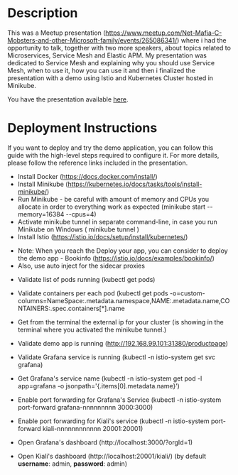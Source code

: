 # Description

This was a Meetup presentation (https://www.meetup.com/Net-Mafia-C-Mobsters-and-other-Microsoft-family/events/265086341/) where i had the opportunity to talk, together with two more speakers, about topics related to Microservices, Service Mesh and Elastic APM. My presentation was dedicated to Service Mesh and explaining why you should use Service Mesh, when to use it, how you can use it and then i finalized the presentation with a demo using Istio and Kubernetes Cluster hosted in Minikube.

You have the presentation available [here](./meetup-presentation.ppsx).

# Deployment Instructions

If you want to deploy and try the demo application, you can follow this guide with the high-level steps required to configure it.
For more details, please follow the reference links included in the presentation.

- Install Docker (https://docs.docker.com/install/)
- Install Minikube (https://kubernetes.io/docs/tasks/tools/install-minikube/)
- Run Minikube - be careful with amount of memory and CPUs you allocate in order to everything work as expected (minikube start --memory=16384 --cpus=4)
- Activate minikube tunnel in separate command-line, in case you run Minikube on Windows ( minikube tunnel )
- Install Istio (https://istio.io/docs/setup/install/kubernetes/)
* Note: When you reach the Deploy your app, you can consider to deploy the demo app - Bookinfo (https://istio.io/docs/examples/bookinfo/)
* Also, use auto inject for the sidecar proxies
- Validate list of pods running (kubectl get pods)
- Validate containers per each pod (kubectl get pods -o=custom-columns=NameSpace:.metadata.namespace,NAME:.metadata.name,CONTAINERS:.spec.containers[*].name
	      
- Get from the terminal the external ip for your cluster (is showing in the terminal where you activated the minikube tunnel.)
- Validate demo app is running (http://192.168.99.101:31380/productpage)

- Validate Grafana service is running (kubectl -n istio-system get svc grafana)
- Get Grafana's service name (kubectl -n istio-system get pod -l app=grafana -o jsonpath='{.items[0].metadata.name}’)

- Enable port forwarding for Grafana's Service (kubectl -n istio-system port-forward  grafana-nnnnnnnnn 3000:3000)
- Enable port forwarding for Kiali's service (kubectl -n istio-system port-forward kiali-nnnnnnnnnnnn 20001:20001)

- Open Grafana's dashboard (http://localhost:3000/?orgId=1)
- Open Kiali's dashboard (http://localhost:20001/kiali/) (by default **username**: admin, **password**: admin)

